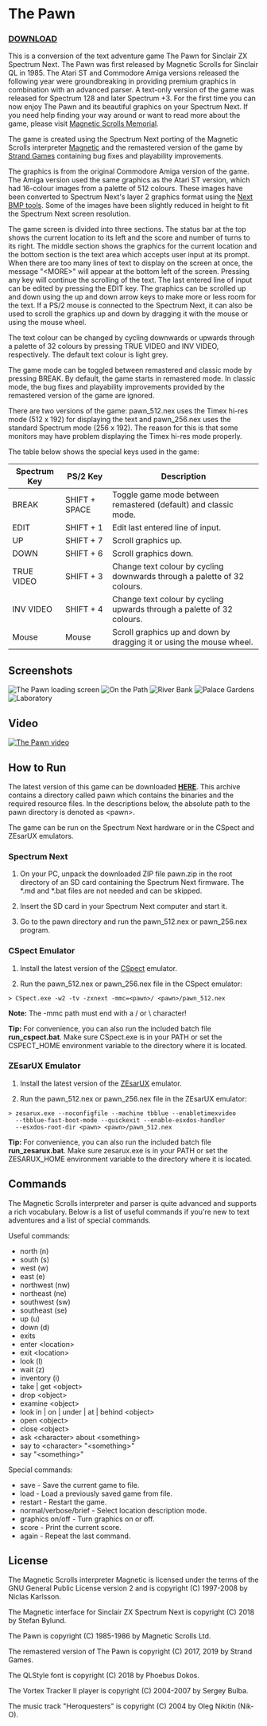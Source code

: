 # The Pawn

### [DOWNLOAD](build/pawn.zip)

This is a conversion of the text adventure game The Pawn for Sinclair ZX Spectrum
Next. The Pawn was first released by Magnetic Scrolls for Sinclair QL in 1985.
The Atari ST and Commodore Amiga versions released the following year were
groundbreaking in providing premium graphics in combination with an advanced
parser. A text-only version of the game was released for Spectrum 128 and later
Spectrum +3. For the first time you can now enjoy The Pawn and its beautiful
graphics on your Spectrum Next. If you need help finding your way around or want
to read more about the game, please visit
[Magnetic Scrolls Memorial](http://msmemorial.if-legends.org/games.htm/pawn.php).

The game is created using the Spectrum Next porting of the Magnetic Scrolls interpreter
[Magnetic](https://gitlab.com/strandgames/brahman/-/tree/master/zxnext_magnetic)
and the remastered version of the game by [Strand Games](https://strandgames.com/)
containing bug fixes and playability improvements.

The graphics is from the original Commodore Amiga version of the game. The
Amiga version used the same graphics as the Atari ST version, which had 16-colour
images from a palette of 512 colours. These images have been converted to Spectrum
Next's layer 2 graphics format using the
[Next BMP tools](https://github.com/stefanbylund/zxnext_bmp_tools). Some of the
images have been slightly reduced in height to fit the Spectrum Next screen
resolution.

The game screen is divided into three sections. The status bar at the top shows
the current location to its left and the score and number of turns to its right.
The middle section shows the graphics for the current location and the bottom
section is the text area which accepts user input at its prompt. When there are
too many lines of text to display on the screen at once, the message "&lt;MORE&gt;"
will appear at the bottom left of the screen. Pressing any key will continue the
scrolling of the text. The last entered line of input can be edited by pressing
the EDIT key. The graphics can be scrolled up and down using the up and down
arrow keys to make more or less room for the text. If a PS/2 mouse is connected
to the Spectrum Next, it can also be used to scroll the graphics up and down by
dragging it with the mouse or using the mouse wheel.

The text colour can be changed by cycling downwards or upwards through a palette
of 32 colours by pressing TRUE VIDEO and INV VIDEO, respectively. The default
text colour is light grey.

The game mode can be toggled between remastered and classic mode by pressing
BREAK. By default, the game starts in remastered mode. In classic mode, the bug
fixes and playability improvements provided by the remastered version of the
game are ignored.

There are two versions of the game: pawn_512.nex uses the Timex hi-res mode
(512 x 192) for displaying the text and pawn_256.nex uses the standard Spectrum
mode (256 x 192). The reason for this is that some monitors may have problem
displaying the Timex hi-res mode properly.

The table below shows the special keys used in the game:

| Spectrum Key |   PS/2 Key    |                               Description                                |
|--------------|---------------|--------------------------------------------------------------------------|
| BREAK        | SHIFT + SPACE | Toggle game mode between remastered (default) and classic mode.          |
| EDIT         | SHIFT + 1     | Edit last entered line of input.                                         |
| UP           | SHIFT + 7     | Scroll graphics up.                                                      |
| DOWN         | SHIFT + 6     | Scroll graphics down.                                                    |
| TRUE VIDEO   | SHIFT + 3     | Change text colour by cycling downwards through a palette of 32 colours. |
| INV VIDEO    | SHIFT + 4     | Change text colour by cycling upwards through a palette of 32 colours.   |
| Mouse        | Mouse         | Scroll graphics up and down by dragging it or using the mouse wheel.     |

## Screenshots

![The Pawn loading screen](images/screenshots/title.png)
![On the Path](images/screenshots/on-the-path.png)
![River Bank](images/screenshots/bank.png)
![Palace Gardens](images/screenshots/palace-gardens.png)
![Laboratory](images/screenshots/laboratory.png)

## Video

[![The Pawn video](images/screenshots/video-title.png)](http://stefanbylund.ownit.nu/files/pawn-video.mp4 "Click to play")

## How to Run

The latest version of this game can be downloaded **[HERE](build/pawn.zip)**.
This archive contains a directory called pawn which contains the binaries and
the required resource files. In the descriptions below, the absolute path to the
pawn directory is denoted as &lt;pawn&gt;.

The game can be run on the Spectrum Next hardware or in the CSpect and ZEsarUX
emulators.

### Spectrum Next

1. On your PC, unpack the downloaded ZIP file pawn.zip in the root directory of
an SD card containing the Spectrum Next firmware. The *.md and *.bat files are
not needed and can be skipped.

2. Insert the SD card in your Spectrum Next computer and start it.

3. Go to the pawn directory and run the pawn_512.nex or pawn_256.nex program.

### CSpect Emulator

1. Install the latest version of the [CSpect](https://dailly.blogspot.se/) emulator.

2. Run the pawn_512.nex or pawn_256.nex file in the CSpect emulator:

```
> CSpect.exe -w2 -tv -zxnext -mmc=<pawn>/ <pawn>/pawn_512.nex
```

**Note:** The -mmc path must end with a / or \ character!

**Tip:** For convenience, you can also run the included batch file **run_cspect.bat**.
Make sure CSpect.exe is in your PATH or set the CSPECT_HOME environment variable
to the directory where it is located.

### ZEsarUX Emulator

1. Install the latest version of the [ZEsarUX](https://github.com/chernandezba/zesarux)
emulator.

2. Run the pawn_512.nex or pawn_256.nex file in the ZEsarUX emulator:

```
> zesarux.exe --noconfigfile --machine tbblue --enabletimexvideo
  --tbblue-fast-boot-mode --quickexit --enable-esxdos-handler
  --esxdos-root-dir <pawn> <pawn>/pawn_512.nex
```

**Tip:** For convenience, you can also run the included batch file
**run_zesarux.bat**. Make sure zesarux.exe is in your PATH or set the
ZESARUX_HOME environment variable to the directory where it is located.

## Commands

The Magnetic Scrolls interpreter and parser is quite advanced and supports a
rich vocabulary. Below is a list of useful commands if you're new to text
adventures and a list of special commands.

Useful commands:

* north (n)
* south (s)
* west (w)
* east (e)
* northwest (nw)
* northeast (ne)
* southwest (sw)
* southeast (se)
* up (u)
* down (d)
* exits
* enter &lt;location&gt;
* exit &lt;location&gt;
* look (l)
* wait (z)
* inventory (i)
* take | get &lt;object&gt;
* drop &lt;object&gt;
* examine &lt;object&gt;
* look in | on | under | at | behind &lt;object&gt;
* open &lt;object&gt;
* close &lt;object&gt;
* ask &lt;character&gt; about &lt;something&gt;
* say to &lt;character&gt; "&lt;something&gt;"
* say "&lt;something&gt;"

Special commands:

* save - Save the current game to file.
* load - Load a previously saved game from file.
* restart - Restart the game.
* normal/verbose/brief - Select location description mode.
* graphics on/off - Turn graphics on or off.
* score - Print the current score.
* again - Repeat the last command.

## License

The Magnetic Scrolls interpreter Magnetic is licensed under the terms of the GNU
General Public License version 2 and is copyright (C) 1997-2008 by Niclas Karlsson.

The Magnetic interface for Sinclair ZX Spectrum Next is copyright (C) 2018 by
Stefan Bylund.

The Pawn is copyright (C) 1985-1986 by Magnetic Scrolls Ltd.

The remastered version of The Pawn is copyright (C) 2017, 2019 by Strand Games.

The QLStyle font is copyright (C) 2018 by Phoebus Dokos.

The Vortex Tracker II player is copyright (C) 2004-2007 by Sergey Bulba.

The music track "Heroquesters" is copyright (C) 2004 by Oleg Nikitin (Nik-O).
